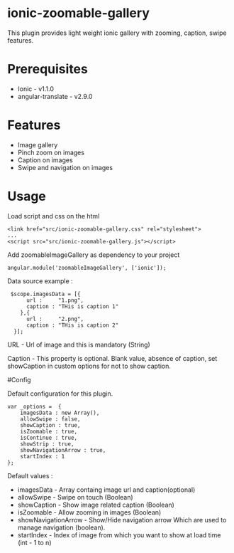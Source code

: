 # ionic-zoomable-gallery

This plugin provides light weight ionic gallery with zooming, caption, swipe features.

# Prerequisites 
- Ionic - v1.1.0
- angular-translate - v2.9.0


# Features

- Image gallery
- Pinch zoom on images
- Caption on images
- Swipe and navigation on images


# Usage

Load script and css on the html

```
<link href="src/ionic-zoomable-gallery.css" rel="stylesheet">
...
<script src="src/ionic-zoomable-gallery.js"></script>

```
Add zoomableImageGallery as dependency to your project
```
angular.module('zoomableImageGallery', ['ionic']);
```
Data source example :
```
 $scope.imagesData = [{
      url : 	"1.png",
      caption : "THis is caption 1"
    },{
      url : 	"2.png",
      caption : "THis is caption 2"
  }];
```

URL - Url of image and this is mandatory (String)

Caption - This property is optional. Blank value, absence of caption, set showCaption in custom options for not to show caption.


#Config

Default configuration for this plugin.
```
var _options =  {
	imagesData : new Array(),
	allowSwipe : false,
	showCaption : true,
	isZoomable : true,
	isContinue : true,
	showStrip : true,
	showNavigationArrow : true,
	startIndex : 1
};
```
Default values : 

- imagesData - Array containg image url and caption(optional)
- allowSwipe - Swipe on touch (Boolean)
- showCaption - Show image related caption (Boolean)
- isZoomable - Allow zooming in images (Boolean)
- showNavigationArrow - Show/Hide navigation arrow Which are used to manage navigation (boolean). 
- startIndex - Index of image from which you want to show at load time (int - 1 to n)
